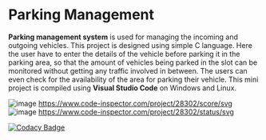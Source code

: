 # Parking Management

**Parking management system** is used for managing the incoming and outgoing vehicles. This project is designed using simple C language. Here the user have to enter the details of the vehicle before parking it in the parking area, so that the amount of vehicles being parked in the slot can be monitored without getting any traffic involved in between. The users can even check for the availability of the area for parking their vehicle. This mini project is compiled using **Visual Studio Code** on Windows and Linux.

![image](https://user-images.githubusercontent.com/89584933/132537110-c5024152-0e20-43c3-ade4-bbf7aa9978a2.png)
https://www.code-inspector.com/project/28302/score/svg
![image](https://user-images.githubusercontent.com/89584933/132537333-010f3ad9-4fef-475c-83ee-f9e562d2a3ef.png) 
https://www.code-inspector.com/project/28302/status/svg

[![Codacy Badge](https://app.codacy.com/project/badge/Grade/08d8a8f2c57f48a4ad96c8065da52195)](https://www.codacy.com/gh/TupaakulaMonica/Stepin_Parking-Management/dashboard?utm_source=github.com&amp;utm_medium=referral&amp;utm_content=TupaakulaMonica/Stepin_Parking-Management&amp;utm_campaign=Badge_Grade)
